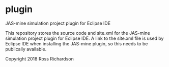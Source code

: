 # plugin
JAS-mine simulation project plugin for Eclipse IDE

This repository stores the source code and site.xml for the JAS-mine simulation project plugin for Eclipse IDE.
 A link to the site.xml file is used by Eclipse IDE when installing the JAS-mine plugin, so this needs to be publically available.

Copyright 2018 Ross Richardson
